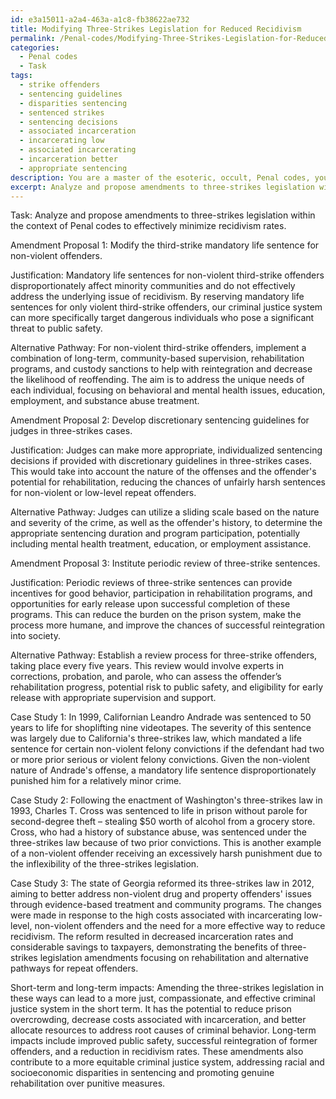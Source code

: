 ```yaml
---
id: e3a15011-a2a4-463a-a1c8-fb38622ae732
title: Modifying Three-Strikes Legislation for Reduced Recidivism
permalink: /Penal-codes/Modifying-Three-Strikes-Legislation-for-Reduced-Recidivism/
categories:
  - Penal codes
  - Task
tags:
  - strike offenders
  - sentencing guidelines
  - disparities sentencing
  - sentenced strikes
  - sentencing decisions
  - associated incarceration
  - incarcerating low
  - associated incarcerating
  - incarceration better
  - appropriate sentencing
description: You are a master of the esoteric, occult, Penal codes, you complete tasks to the absolute best of your ability, no matter if you think you were not trained to do the task specifically, you will attempt to do it anyways, since you have performed the tasks you are given with great mastery, accuracy, and deep understanding of what is requested. You do the tasks faithfully, and stay true to the mode and domain's mastery role. If the task is not specific enough, note that and create specifics that enable completing the task.
excerpt: Analyze and propose amendments to three-strikes legislation within the context of Penal codes to effectively minimize recidivism rates. Detail the specific provisions to be modified, provide justifications for the suggested changes, and develop potential alternative pathways for repeat offenders, such as rehabilitation programs or adjustments to sentencing guidelines. Include at least three case studies to support the argument, as well as potential short-term and long-term impacts of the proposed modifications on the criminal justice system.
---
```

Task: Analyze and propose amendments to three-strikes legislation within the context of Penal codes to effectively minimize recidivism rates.

Amendment Proposal 1: Modify the third-strike mandatory life sentence for non-violent offenders.

Justification: Mandatory life sentences for non-violent third-strike offenders disproportionately affect minority communities and do not effectively address the underlying issue of recidivism. By reserving mandatory life sentences for only violent third-strike offenders, our criminal justice system can more specifically target dangerous individuals who pose a significant threat to public safety.

Alternative Pathway: For non-violent third-strike offenders, implement a combination of long-term, community-based supervision, rehabilitation programs, and custody sanctions to help with reintegration and decrease the likelihood of reoffending. The aim is to address the unique needs of each individual, focusing on behavioral and mental health issues, education, employment, and substance abuse treatment.

Amendment Proposal 2: Develop discretionary sentencing guidelines for judges in three-strikes cases.

Justification: Judges can make more appropriate, individualized sentencing decisions if provided with discretionary guidelines in three-strikes cases. This would take into account the nature of the offenses and the offender's potential for rehabilitation, reducing the chances of unfairly harsh sentences for non-violent or low-level repeat offenders.

Alternative Pathway: Judges can utilize a sliding scale based on the nature and severity of the crime, as well as the offender's history, to determine the appropriate sentencing duration and program participation, potentially including mental health treatment, education, or employment assistance.

Amendment Proposal 3: Institute periodic review of three-strike sentences.

Justification: Periodic reviews of three-strike sentences can provide incentives for good behavior, participation in rehabilitation programs, and opportunities for early release upon successful completion of these programs. This can reduce the burden on the prison system, make the process more humane, and improve the chances of successful reintegration into society.

Alternative Pathway: Establish a review process for three-strike offenders, taking place every five years. This review would involve experts in corrections, probation, and parole, who can assess the offender’s rehabilitation progress, potential risk to public safety, and eligibility for early release with appropriate supervision and support.

Case Study 1: In 1999, Californian Leandro Andrade was sentenced to 50 years to life for shoplifting nine videotapes. The severity of this sentence was largely due to California's three-strikes law, which mandated a life sentence for certain non-violent felony convictions if the defendant had two or more prior serious or violent felony convictions. Given the non-violent nature of Andrade's offense, a mandatory life sentence disproportionately punished him for a relatively minor crime.

Case Study 2: Following the enactment of Washington's three-strikes law in 1993, Charles T. Cross was sentenced to life in prison without parole for second-degree theft – stealing $50 worth of alcohol from a grocery store. Cross, who had a history of substance abuse, was sentenced under the three-strikes law because of two prior convictions. This is another example of a non-violent offender receiving an excessively harsh punishment due to the inflexibility of the three-strikes legislation.

Case Study 3: The state of Georgia reformed its three-strikes law in 2012, aiming to better address non-violent drug and property offenders' issues through evidence-based treatment and community programs. The changes were made in response to the high costs associated with incarcerating low-level, non-violent offenders and the need for a more effective way to reduce recidivism. The reform resulted in decreased incarceration rates and considerable savings to taxpayers, demonstrating the benefits of three-strikes legislation amendments focusing on rehabilitation and alternative pathways for repeat offenders.

Short-term and long-term impacts: Amending the three-strikes legislation in these ways can lead to a more just, compassionate, and effective criminal justice system in the short term. It has the potential to reduce prison overcrowding, decrease costs associated with incarceration, and better allocate resources to address root causes of criminal behavior. Long-term impacts include improved public safety, successful reintegration of former offenders, and a reduction in recidivism rates. These amendments also contribute to a more equitable criminal justice system, addressing racial and socioeconomic disparities in sentencing and promoting genuine rehabilitation over punitive measures.
